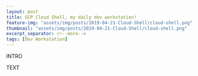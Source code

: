 ```yaml
---
layout: post
title: GCP Cloud Shell, my daily dev workstation!
feature-img: "assets/img/posts/2019-04-21-Cloud-Shell/cloud-shell.png"
thumbnail: "assets/img/posts/2019-04-21-Cloud-Shell/cloud-shell.png"
excerpt_separator: <!--more-->
tags: [Dev Workstation]
---
```


INTRO
<!--more-->

TEXT